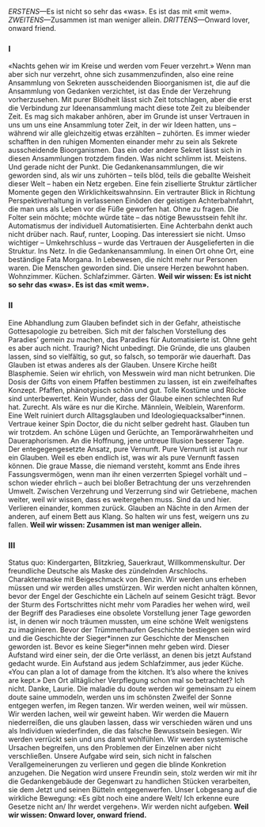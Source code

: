 *ERSTENS*—Es ist nicht so sehr das «was». Es ist das mit «mit wem».
*ZWEITENS*—Zusammen ist man weniger allein.
*DRITTENS*—Onward lover, onward friend.

### I

«Nachts gehen wir im Kreise und werden vom Feuer verzehrt.» Wenn man aber sich nur verzehrt, ohne sich zusammenzufinden, also eine reine Ansammlung von Sekreten ausscheidenden Bioorganismen ist, die auf die Ansammlung von Gedanken verzichtet, ist das Ende der Verzehrung vorherzusehen. Mit purer Blödheit lässt sich Zeit totschlagen, aber die erst die Verbindung zur Ideenansammlung macht diese tote Zeit zu bleibender Zeit. Es mag sich makaber anhören, aber im Grunde ist unser Vertrauen in uns um uns eine Ansammlung toter Zeit, in der wir Ideen hatten, uns – während wir alle gleichzeitig etwas erzählten – zuhörten. Es immer wieder schafften in den ruhigen Momenten einander mehr zu sein als Sekrete ausscheidende Bioorganismen. Das ein oder andere Sekret lässt sich in diesen Ansammlungen trotzdem finden. Was nicht schlimm ist. Meistens. Und gerade nicht der Punkt. Die Gedankenansammlungen, die wir geworden sind, als wir uns zuhörten – teils blöd, teils die geballte Weisheit dieser Welt – haben ein Netz ergeben. Eine fein zisellierte Struktur zärtlicher Momente gegen den Wirklichkeitswahnsinn. Ein vertrauter Blick in Richtung Perspektiverhaltung in verlassenen Einöden der geistigen Achterbahnfahrt, die man uns als Leben vor die Füße geworfen hat. Ohne zu fragen. Die Folter sein möchte; möchte würde täte – das nötige Bewusstsein fehlt ihr. Automatismus der individuell Automatisierten. Eine Achterbahn denkt auch nicht drüber nach. Rauf, runter, Looping. Das interessiert sie nicht. Umso wichtiger – Umkehrschluss – wurde das Vertrauen der Ausgelieferten in die Struktur. Ins Netz. In die Gedankenansammlung. In einen Ort ohne Ort, eine beständige Fata Morgana. In Lebewesen, die nicht mehr nur Personen waren. Die Menschen geworden sind. Die unsere Herzen bewohnt haben. Wohnzimmer. Küchen. Schlafzimmer. Gärten. **Weil wir wissen: Es ist nicht so sehr das «was». Es ist das «mit wem».**

### II
Eine Abhandlung zum Glauben befindet sich in der Gefahr, atheistische Gottesapologie zu betreiben. Sich mit der falschen Vorstellung des Paradies’ gemein zu machen, das Paradies für Automatisierte ist. Ohne geht es aber auch nicht. Traurig? Nicht unbedingt. Die Gründe, die uns glauben lassen, sind so vielfältig, so gut, so falsch, so temporär wie dauerhaft. Das Glauben ist etwas anderes als der Glauben. Unsere Kirche heißt Blasphemie. Seien wir ehrlich, von Messwein wird man nicht betrunken. Die Dosis der Gifts von einem Pfaffen bestimmen zu lassen, ist ein zweifelhaftes Konzept. Pfaffen, phänotypisch schön und gut. Tolle Kostüme und Röcke sind unterbewertet. Kein Wunder, dass der Glaube einen schlechten Ruf hat. Zurecht. Als wäre es nur die Kirche. Männlein, Weiblein, Warenform. Eine Welt ruiniert durch Alltagsglauben und Ideologiequacksalber\*innen. Vertraue keiner Spin Doctor, die du nicht selber gedreht hast. Glauben tun wir trotzdem. An schöne Lügen und Gerüchte, an Temporärwahrheiten und Daueraphorismen. An die Hoffnung, jene untreue Illusion besserer Tage. Der entegegengesetzte Ansatz, pure Vernunft. Pure Vernunft ist auch nur ein Glauben. Weil es eben endlich ist, was wir als pure Vernunft fassen können. Die graue Masse, die niemand versteht, kommt ans Ende ihres Fassungsvermögen, wenn man ihr einen verzerrten Spiegel vorhält und – schon wieder ehrlich – auch bei bloßer Betrachtung der uns verzehrenden Umwelt. Zwischen Verzehrung und Verzerrung sind wir Getriebene, machen weiter, weil wir wissen, dass es weitergehen muss. Sind da und hier. Verlieren einander, kommen zurück. Glauben an Nächte in den Armen der anderen, auf einem Bett aus Klang. So halten wir uns fest, weigern uns zu fallen. **Weil wir wissen: Zusammen ist man weniger allein.**

### III
Status quo: Kindergarten, Blitzkrieg, Sauerkraut, Willkommenskultur. Der freundliche Deutsche als Maske des zündelnden Arschlochs. Charaktermaske mit Beigeschmack von Benzin. Wir werden uns erheben müssen und wir werden alles umstürzen. Wir werden nicht anhalten können, bevor der Engel der Geschichte ein Lächeln auf seinem Gesicht trägt. Bevor der Sturm des Fortschrittes nicht mehr vom Paradies her wehen wird, weil der Begriff des Paradieses eine obsolete Vorstellung jener Tage geworden ist, in denen wir noch träumen mussten, um eine schöne Welt wenigstens zu imaginieren. Bevor der Trümmerhaufen Geschichte bestiegen sein wird und die Geschichte der Sieger\*innen zur Geschichte der Menschen geworden ist. Bevor es keine Sieger\*innen mehr geben wird. Dieser Aufstand wird einer sein, der die Orte verlässt, an denen bis jetzt Aufstand gedacht wurde. Ein Aufstand aus jedem Schlafzimmer, aus jeder Küche. «You can plan a lot of damage from the kitchen. It’s also where the knives are kept.» Den Ort alltäglicher Verpflegung schon mal so betrachtet? Ich nicht. Danke, Laurie. Die maladie du doute werden wir gemeinsam zu einem doute saine ummodeln, werden uns im schönsten Zweifel der Sonne entgegen werfen, im Regen tanzen. Wir werden weinen, weil wir müssen. Wir werden lachen, weil wir geweint haben. Wir werden die Mauern niederreißen, die uns glauben lassen, dass wir verschieden wären und uns als Individuen wiederfinden, die das falsche Bewusstsein besiegen. Wir werden verrückt sein und uns damit wohlfühlen. Wir werden systemische Ursachen begreifen, uns den Problemen der Einzelnen aber nicht verschließen. Unsere Aufgabe wird sein, sich nicht in falschen Verallgemeinerungen zu verlieren und gegen die blinde Konkretion anzugehen. Die Negation wird unsere Freundin sein, stolz werden wir mit ihr die Gedankengebäude der Gegenwart zu handlichen Stücken verarbeiten, sie dem Jetzt und seinen Bütteln entgegenwerfen. Unser Lobgesang auf die wirkliche Bewegung: «Es gibt noch eine andere Welt/ Ich erkenne eure Gesetze nicht an/ Ihr werdet vergehen». Wir werden nicht aufgeben. **Weil wir wissen: Onward lover, onward friend.**
